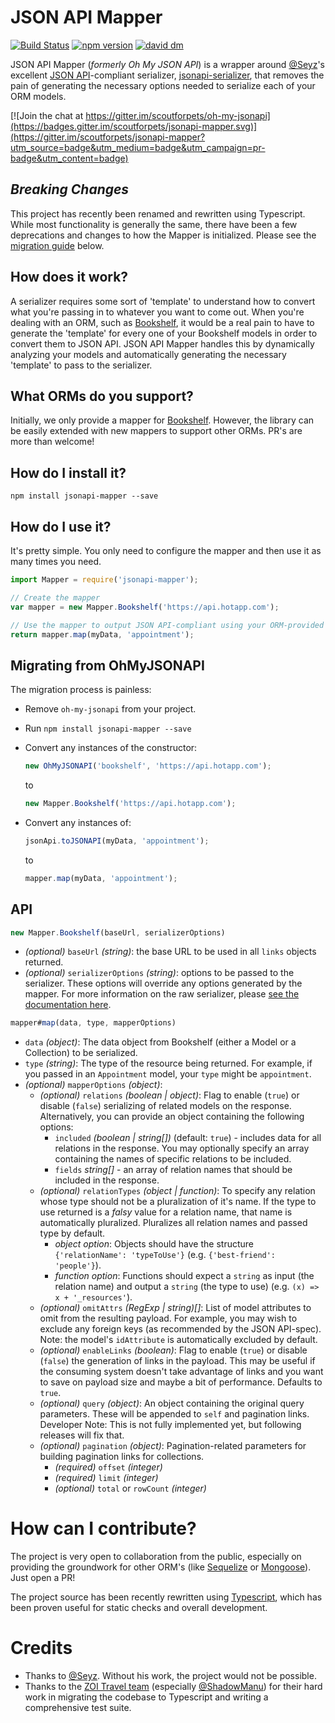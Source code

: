 # JSON API Mapper
[![Build Status](https://travis-ci.org/scoutforpets/jsonapi-mapper.svg?branch=master)](https://travis-ci.org/scoutforpets/jsonapi-mapper)
[![npm version](https://badge.fury.io/js/jsonapi-mapper.svg)](https://badge.fury.io/js/jsonapi-mapper)
[![david dm](https://david-dm.org/scoutforpets/jsonapi-mapper.svg)](https://david-dm.org/scoutforpets/jsonapi-mapper)

JSON API Mapper (_formerly Oh My JSON API_) is a wrapper around [@Seyz](https://github.com/SeyZ/)'s excellent [JSON API](http://jsonapi.org/)-compliant serializer, [jsonapi-serializer](https://github.com/SeyZ/jsonapi-serializer), that removes the pain of generating the necessary options needed to serialize each of your ORM models.

[![Join the chat at https://gitter.im/scoutforpets/oh-my-jsonapi](https://badges.gitter.im/scoutforpets/jsonapi-mapper.svg)](https://gitter.im/scoutforpets/jsonapi-mapper?utm_source=badge&utm_medium=badge&utm_campaign=pr-badge&utm_content=badge)

## _Breaking Changes_
This project has recently been renamed and rewritten using Typescript. While most functionality is generally the same, there have been a few deprecations and changes to how the Mapper is initialized. Please see the [migration guide](#migrating-from-ohmyjsonapi) below.

## How does it work?
A serializer requires some sort of 'template' to understand how to convert what you're passing in to whatever you want to come out. When you're dealing with an ORM, such as [Bookshelf](https://github.com/tgriesser/bookshelf), it would be a real pain to have to generate the 'template' for every one of your Bookshelf models in order to convert them to JSON API. JSON API Mapper handles this by dynamically analyzing your models and automatically generating the necessary 'template' to pass to the serializer.

## What ORMs do you support?
Initially, we only provide a mapper for [Bookshelf](https://github.com/tgriesser/bookshelf). However, the library can be easily extended with new mappers to support other ORMs. PR's are more than welcome!

## How do I install it?
`npm install jsonapi-mapper --save`

## How do I use it?
It's pretty simple. You only need to configure the mapper and then use it as many times you need.

```javascript
import Mapper = require('jsonapi-mapper');

// Create the mapper
var mapper = new Mapper.Bookshelf('https://api.hotapp.com');

// Use the mapper to output JSON API-compliant using your ORM-provided data
return mapper.map(myData, 'appointment');
```

## Migrating from OhMyJSONAPI
The migration process is painless:
- Remove `oh-my-jsonapi` from your project.
- Run `npm install jsonapi-mapper --save`
- Convert any instances of the constructor:

  ```javascript
  new OhMyJSONAPI('bookshelf', 'https://api.hotapp.com');
  ```

  to

  ```javascript
  new Mapper.Bookshelf('https://api.hotapp.com');
  ```
- Convert any instances of:

  ```javascript
  jsonApi.toJSONAPI(myData, 'appointment');
  ```

  to

  ```javascript
  mapper.map(myData, 'appointment');
  ```

## API
```javascript
new Mapper.Bookshelf(baseUrl, serializerOptions)
```
- _(optional)_ `baseUrl` _(string)_: the base URL to be used in all `links` objects returned.
- _(optional)_ `serializerOptions` _(string)_: options to be passed to the serializer. These options will override any options generated by the mapper. For more information on the raw serializer, please [see the documentation here](https://github.com/SeyZ/jsonapi-serializer#documentation).

```javascript
mapper#map(data, type, mapperOptions)
```
- `data` _(object)_: The data object from Bookshelf (either a Model or a Collection) to be serialized.
- `type` _(string)_: The type of the resource being returned. For example, if you passed in an `Appointment` model, your `type` might be `appointment`.
- _(optional)_ `mapperOptions` _(object)_:
  - _(optional)_ `relations` _(boolean | object)_: Flag to enable (`true`) or disable (`false`) serializing of related models on the response. Alternatively, you can provide an object containing the following options:
    - `included` _(boolean | string[])_ (default: `true`) - includes data for all relations in the response. You may optionally specify an array containing the names of specific relations to be included.
    - `fields` _string[]_ - an array of relation names that should be included in the response.
  - _(optional)_ `relationTypes` _(object | function)_: To specify any relation whose type should not be a pluralization of it's name. If the type to use returned is a _falsy_ value for a relation name, that name is automatically pluralized. Pluralizes all relation names and passed type by default.
    - _object option_: Objects should have the structure `{'relationName': 'typeToUse'}` (e.g. `{'best-friend': 'people'}`).
    - _function option_: Functions should expect a `string` as input (the relation name) and output a `string` (the type to use) (e.g. `(x) => x + '_resources'`).
  - _(optional)_ `omitAttrs` _(RegExp | string)[]_: List of model attributes to omit from the resulting payload. For example, you may wish to exclude any foreign keys (as recommended by the JSON API-spec). Note: the model's `idAttribute` is automatically excluded by default.
  - _(optional)_ `enableLinks` _(boolean)_: Flag to enable (`true`) or disable (`false`) the generation of links in the payload. This may be useful if the consuming system doesn't take advantage of links and you want to save on payload size and maybe a bit of performance. Defaults to `true`.
  - _(optional)_ `query` _(object)_: An object containing the original query parameters. These will be appended to `self` and pagination links. Developer Note: This is not fully implemented yet, but following releases will fix that.
  - _(optional)_ `pagination` _(object)_: Pagination-related parameters for building pagination links for collections.
    - _(required)_ `offset` _(integer)_
    - _(required)_ `limit` _(integer)_
    - _(optional)_ `total` or `rowCount` _(integer)_

# How can I contribute?
The project is very open to collaboration from the public, especially on providing the groundwork for other ORM's (like [Sequelize](http://docs.sequelizejs.com/) or [Mongoose](http://mongoosejs.com/)). Just open a PR!

The project source has been recently rewritten using [Typescript](http://www.typescriptlang.org/), which has been proven useful for static checks and overall development.

# Credits
- Thanks to [@Seyz](https://github.com/SeyZ/). Without his work, the project would not be possible.
- Thanks to the [ZOI Travel team](https://github.com/zoitravel) (especially [@ShadowManu](https://github.com/shadowmanu)) for their hard work in migrating the codebase to Typescript and writing a comprehensive test suite.
